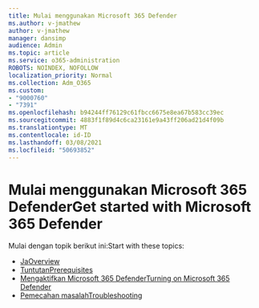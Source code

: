 ```yaml
---
title: Mulai menggunakan Microsoft 365 Defender
ms.author: v-jmathew
author: v-jmathew
manager: dansimp
audience: Admin
ms.topic: article
ms.service: o365-administration
ROBOTS: NOINDEX, NOFOLLOW
localization_priority: Normal
ms.collection: Adm_O365
ms.custom:
- "9000760"
- "7391"
ms.openlocfilehash: b94244ff76129c61fbcc6675e8ea67b583cc39ec
ms.sourcegitcommit: 4883f1f89d4c6ca23161e9a43ff206ad21d4f09b
ms.translationtype: MT
ms.contentlocale: id-ID
ms.lasthandoff: 03/08/2021
ms.locfileid: "50693852"
---
```

# <a name="get-started-with-microsoft-365-defender"></a><span data-ttu-id="20fd5-102">Mulai menggunakan Microsoft 365 Defender</span><span class="sxs-lookup"><span data-stu-id="20fd5-102">Get started with Microsoft 365 Defender</span></span>

<span data-ttu-id="20fd5-103">Mulai dengan topik berikut ini:</span><span class="sxs-lookup"><span data-stu-id="20fd5-103">Start with these topics:</span></span>

- [<span data-ttu-id="20fd5-104">Ja</span><span class="sxs-lookup"><span data-stu-id="20fd5-104">Overview</span></span>](https://docs.microsoft.com/microsoft-365/security/mtp/microsoft-threat-protection)
- [<span data-ttu-id="20fd5-105">Tuntutan</span><span class="sxs-lookup"><span data-stu-id="20fd5-105">Prerequisites</span></span>](https://docs.microsoft.com/microsoft-365/security/mtp/prerequisites)
- [<span data-ttu-id="20fd5-106">Mengaktifkan Microsoft 365 Defender</span><span class="sxs-lookup"><span data-stu-id="20fd5-106">Turning on Microsoft 365 Defender</span></span>](https://docs.microsoft.com/microsoft-365/security/mtp/mtp-enable)
- [<span data-ttu-id="20fd5-107">Pemecahan masalah</span><span class="sxs-lookup"><span data-stu-id="20fd5-107">Troubleshooting</span></span>](https://docs.microsoft.com/microsoft-365/security/mtp/troubleshoot)
